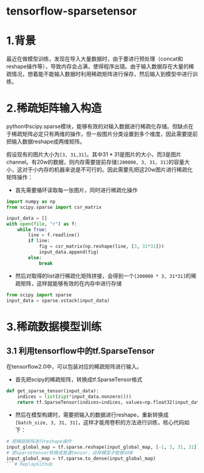 # tensorflow-sparsetensor

# 1.背景
最近在做模型训练，发现在导入大量数据时，由于要进行预处理（concat和reshape操作等），导致内存会占满，使得程序出错。由于输入数据存在大量的稀疏情况，想着能不能输入数据时利用稀疏矩阵进行保存，然后输入到模型中进行训练。

# 2.稀疏矩阵输入构造
python中scipy.sparse模块，能够有效的对输入数据进行稀疏化存储。但缺点在于稀疏矩阵必定只有两维的操作，但一般图片分类设置到多个维度，因此需要提前把输入数据reshape成两维矩阵。

假设现有的图片大小为`[3, 31,31]`。其中$31*31$是图片的大小，而$3$是图片channel。有20w的数据，则内存需要提前存储`[200000, 3, 31, 31]`的容量大小，这对于小内存的机器来说是不可行的。因此需要先把这20w图片进行稀疏化矩阵操作：

- 首先需要循环读取每一张图片，同时进行稀疏化操作
```python
import numpy as np
from scipy.sparse import csr_matrix

input_data = []
with open(file, "r") as f:
	while True:
		line = f.readline()
		if line:
			fig = csr_matrix(np.reshape(line, [3, 31*31]))
			input_data.append(fig)
		else:
			break
```

- 然后对取得的list进行稀疏化矩阵拼接，会得到一个`[200000 * 3, 31*31]`的稀疏矩阵，这样就能够有效的在内存中进行存储
```python
from scipy import sparse
input_data = sparse.vstack(input_data)
```

# 3.稀疏数据模型训练
## 3.1 利用tensorflow中的tf.SparseTensor
在tensorflow2.0中，可以包装对应的稀疏矩阵进行输入。

- 首先把scipy的稀疏矩阵，转换成tf.SparseTensor格式
```python
def get_sparse_tensor(input_data):
    indices = list(zip(*input_data.nonzero()))
    return tf.SparseTensor(indices=indices, values=np.float32(input_data.data), dense_shape=input_data.get_shape())

```

- 然后在模型构建时，需要把输入的数据进行reshape，重新转换成`[batch_size, 3, 31, 31]`，这样才能用卷积的方法进行训练，核心代码如下：
```python
# 把稀疏矩阵进行reshape操作
input_global_map = tf.sparse.reshape(input_global_map, [-1, 3, 31, 31])
# 把sparsetensor转换成普通tensor，这样模型才能够训练
input_global_map = tf.sparse.to_dense(input_global_map)
```# ReplayGithub
